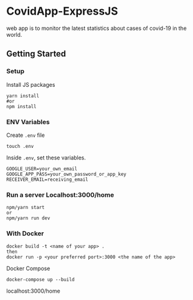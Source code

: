 # CovidApp-ExpressJS

web app is to monitor the latest statistics about cases of covid-19 in the world.

## Getting Started
### Setup

Install JS packages
```
yarn install
#or 
npm install
```
### ENV Variables
Create `.env` file
```
touch .env
```
Inside `.env`, set these variables.
```
GOOGLE_USER=your_own_email
GOOGLE_APP_PASS=your_own_password_or_app_key
RECEIVER_EMAIL=receiving_email
```
### Run a server Localhost:3000/home
```
npm/yarn start
or
npm/yarn run dev
```
### With Docker
 
```
docker build -t <name of your app> .
then
docker run -p <your preferred port>:3000 <the name of the app>
```
Docker Compose 
```
docker-compose up --build
```
localhost:3000/home
